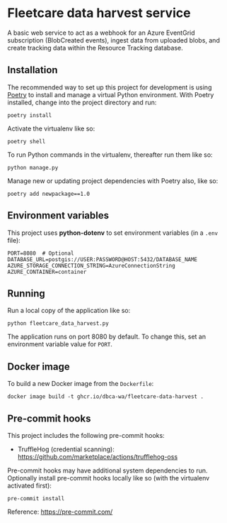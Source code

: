 # Fleetcare data harvest service

A basic web service to act as a webhook for an Azure EventGrid subscription (BlobCreated events),
ingest data from uploaded blobs, and create tracking data within the Resource Tracking database.

## Installation

The recommended way to set up this project for development is using
[Poetry](https://python-poetry.org/docs/) to install and manage a virtual Python
environment. With Poetry installed, change into the project directory and run:

    poetry install

Activate the virtualenv like so:

    poetry shell

To run Python commands in the virtualenv, thereafter run them like so:

    python manage.py

Manage new or updating project dependencies with Poetry also, like so:

    poetry add newpackage==1.0

## Environment variables

This project uses **python-dotenv** to set environment variables (in a `.env` file):

    PORT=8080  # Optional
    DATABASE_URL=postgis://USER:PASSWORD@HOST:5432/DATABASE_NAME
    AZURE_STORAGE_CONNECTION_STRING=AzureConnectionString
    AZURE_CONTAINER=container

## Running

Run a local copy of the application like so:

    python fleetcare_data_harvest.py

The application runs on port 8080 by default. To change this, set an environment
variable value for `PORT`.

## Docker image

To build a new Docker image from the `Dockerfile`:

    docker image build -t ghcr.io/dbca-wa/fleetcare-data-harvest .

## Pre-commit hooks

This project includes the following pre-commit hooks:

- TruffleHog (credential scanning): <https://github.com/marketplace/actions/trufflehog-oss>

Pre-commit hooks may have additional system dependencies to run. Optionally
install pre-commit hooks locally like so (with the virtualenv activated first):

    pre-commit install

Reference: <https://pre-commit.com/>
